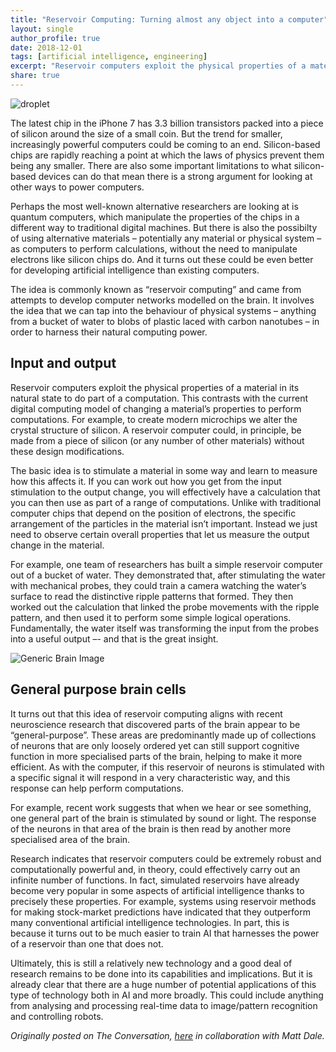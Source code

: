 ```yaml
---
title: "Reservoir Computing: Turning almost any object into a computer"
layout: single
author_profile: true
date: 2018-12-01 
tags: [artificial intelligence, engineering]
excerpt: "Reservoir computers exploit the physical properties of a material in its natural state to do part of a computation. This contrasts with the current digital computing model of changing a material’s properties to perform computations. For example, to create modern microchips we alter the crystal structure of silicon. A reservoir computer could, in principle, be made from a piece of silicon (or any number of other materials) without these design modifications."
share: true
---
```


![droplet](https://www.calacademy.org/sites/default/files/assets/images/Education_Images/TYE_Images/earthswater_waterdrop_usdanrcs1200x900.jpg)

The latest chip in the iPhone 7 has 3.3 billion transistors packed into a piece of silicon around the size of a small coin. But the trend for smaller, increasingly powerful computers could be coming to an end. Silicon-based chips are rapidly reaching a point at which the laws of physics prevent them being any smaller. There are also some important limitations to what silicon-based devices can do that mean there is a strong argument for looking at other ways to power computers.

Perhaps the most well-known alternative researchers are looking at is quantum computers, which manipulate the properties of the chips in a different way to traditional digital machines. But there is also the possibilty of using alternative materials – potentially any material or physical system – as computers to perform calculations, without the need to manipulate electrons like silicon chips do. And it turns out these could be even better for developing artificial intelligence than existing computers.

The idea is commonly known as “reservoir computing” and came from attempts to develop computer networks modelled on the brain. It involves the idea that we can tap into the behaviour of physical systems – anything from a bucket of water to blobs of plastic laced with carbon nanotubes – in order to harness their natural computing power.

## Input and output

Reservoir computers exploit the physical properties of a material in its natural state to do part of a computation. This contrasts with the current digital computing model of changing a material’s properties to perform computations. For example, to create modern microchips we alter the crystal structure of silicon. A reservoir computer could, in principle, be made from a piece of silicon (or any number of other materials) without these design modifications.

The basic idea is to stimulate a material in some way and learn to measure how this affects it. If you can work out how you get from the input stimulation to the output change, you will effectively have a calculation that you can then use as part of a range of computations. Unlike with traditional computer chips that depend on the position of electrons, the specific arrangement of the particles in the material isn’t important. Instead we just need to observe certain overall properties that let us measure the output change in the material.

For example, one team of researchers has built a simple reservoir computer out of a bucket of water. They demonstrated that, after stimulating the water with mechanical probes, they could train a camera watching the water’s surface to read the distinctive ripple patterns that formed. They then worked out the calculation that linked the probe movements with the ripple pattern, and then used it to perform some simple logical operations. Fundamentally, the water itself was transforming the input from the probes into a useful output –- and that is the great insight.

![Generic Brain Image](https://images.theconversation.com/files/141201/original/image-20161011-3894-1kxax9j.jpg?ixlib=rb-1.1.0&q=30&auto=format&w=600&h=428&fit=crop&dpr=2)

## General purpose brain cells

It turns out that this idea of reservoir computing aligns with recent neuroscience research that discovered parts of the brain appear to be “general-purpose”. These areas are predominantly made up of collections of neurons that are only loosely ordered yet can still support cognitive function in more specialised parts of the brain, helping to make it more efficient. As with the computer, if this reservoir of neurons is stimulated with a specific signal it will respond in a very characteristic way, and this response can help perform computations.

For example, recent work suggests that when we hear or see something, one general part of the brain is stimulated by sound or light. The response of the neurons in that area of the brain is then read by another more specialised area of the brain.

Research indicates that reservoir computers could be extremely robust and computationally powerful and, in theory, could effectively carry out an infinite number of functions. In fact, simulated reservoirs have already become very popular in some aspects of artificial intelligence thanks to precisely these properties. For example, systems using reservoir methods for making stock-market predictions have indicated that they outperform many conventional artificial intelligence technologies. In part, this is because it turns out to be much easier to train AI that harnesses the power of a reservoir than one that does not.

Ultimately, this is still a relatively new technology and a good deal of research remains to be done into its capabilities and implications. But it is already clear that there are a huge number of potential applications of this type of technology both in AI and more broadly. This could include anything from analysing and processing real-time data to image/pattern recognition and controlling robots.

*Originally posted on The Conversation, [here](https://theconversation.com/theres-a-way-to-turn-almost-any-object-into-a-computer-and-it-could-cause-shockwaves-in-ai-62235) in collaboration with Matt Dale.*